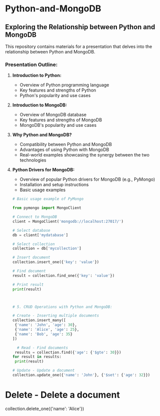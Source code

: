 # Python-and-MongoDB

## Exploring the Relationship between Python and MongoDB

This repository contains materials for a presentation that delves into the relationship between Python and MongoDB. 

### Presentation Outline:

1. **Introduction to Python:**
   - Overview of Python programming language
   - Key features and strengths of Python
   - Python's popularity and use cases

2. **Introduction to MongoDB:**
   - Overview of MongoDB database
   - Key features and strengths of MongoDB
   - MongoDB's popularity and use cases

3. **Why Python and MongoDB?**
   - Compatibility between Python and MongoDB
   - Advantages of using Python with MongoDB
   - Real-world examples showcasing the synergy between the two technologies

4. **Python Drivers for MongoDB:**
   - Overview of popular Python drivers for MongoDB (e.g., PyMongo)
   - Installation and setup instructions
   - Basic usage examples
   
   ```python
   # Basic usage example of PyMongo
   
   from pymongo import MongoClient
   
   # Connect to MongoDB
   client = MongoClient('mongodb://localhost:27017/')
   
   # Select database
   db = client['mydatabase']
   
   # Select collection
   collection = db['mycollection']
   
   # Insert document
   collection.insert_one({'key': 'value'})
   
   # Find document
   result = collection.find_one({'key': 'value'})
   
   # Print result
   print(result)



   # 5. CRUD Operations with Python and MongoDB:

   # Create - Inserting multiple documents
   collection.insert_many([
    {'name': 'John', 'age': 30},
    {'name': 'Alice', 'age': 25},
    {'name': 'Bob', 'age': 35}
   ])

     # Read - Find documents
    results = collection.find({'age': {'$gte': 30}})
   for result in results:
    print(result)

   # Update - Update a document
   collection.update_one({'name': 'John'}, {'$set': {'age': 32}})

# Delete - Delete a document
collection.delete_one({'name': 'Alice'})

